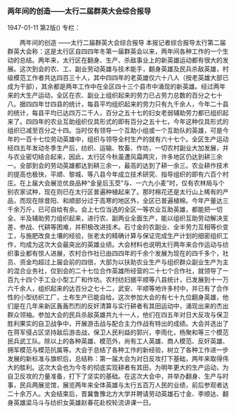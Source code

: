 ### 两年间的创造——太行二届群英大会综合报导

1947-01-11
第2版()
专栏：

　　两年间的创造
    ——太行二届群英大会综合报导
    本报记者综合报导太行第二届群英大会称：这是太行区自四四年冬第一届群英会以来，两年间各种工作的一个生动的总结。两年来，太行区在翻身、生产、杀敌事业上的新英雄运动都有很大的发展。这次到会的农、工、副业劳动英雄与技术能手，翻身英雄及民兵杀敌英雄，村级模范工作者共达四百三十人，其中四四年的老英雄仅六十八人（按老英雄大部已成为干部），其余都是两年工作中在全区四十三个县市中涌现的新英雄。经过两年来的大生产运动，全区在农、副业上组织起来的劳力已占劳力总数的百分之七十八。据四四年廿四县的统计，每县平均组织起来的劳力只有九千余人，今年二十县的统计，每县平均已达四万二千人，百分之五十七的妇女老弱辅助劳力都已组织起来了。四四年的农业互助组织仅具形式的即有百分之五十七，今年这种仅具形式的组织已减至百分之十四。当时仅有领导一个互助小组或一个互助队的英雄，可是今年的一百十七位劳动英雄中，组织与领导全村生产的就有六十七个。全区生产运动经四五年发动冬季生产后，纺织、运输、牧畜、作坊，一切农村副业大加发展，并与农业密切结合起来，因此，太行区今秋虽遭风霜两灾，许多地区仍达到耕三余一。全部到会的劳动英雄都达到耕三余一，最高的达到了耕一余三。农业耕作技术的提高也极快，平顺、黎城、等八县今年成立技术研究、指导组织的即有六百个村庄。在上届大会展览优良品种“金皇后玉茭”与、一六九小麦”时，仅有农林局与个别农家试种，现在则已在太行区普遍种植起来了。那时棉花还是太行山上稀有的产品，而现在除昔阳、和顺部分过于高寒的地区外，全区已普遍植棉。今年产量达三千余万斤，已可自给有余。会上七位当选的全区一等农业互助英雄，都能把一切全、半及辅助劳力组织起来，进行农、副两业全面生产，能以组织互助劳动解决支差、参战、代耕等困难，并积极改进技术。石寸金的农副业、全半劳力互相等价变工，与施肥改良土壤的经验，张老太的精确计算与保证完成生产计划的细密组织工作，均成为这次大会最突出的英雄业绩。大会材料也说明太行两年来合作运动与纺织事业都有惊人进展，农村合作社已由四四年的千余个发展为现在的四千多个，社员、资金均超过上届会前的四倍，大部为以扶助农业生产与组织群众副业生产为主的混合业务社，仅到会的二十七位合作英雄所经营的二十七个合作社，就领导了一百九十四个手工业小型工厂和作坊。农村纺妇据平顺等八县统计，已发展到十一万六千余人，组织起来的达百分之七十二，武安、平顺等地许多村中，并已有了合作性的小型纺织工厂，土布生产已能自给。这次参加大会的有七十九位翻身英雄，他们是在几年来新区轰轰烈烈的反奸清算与实行耕者有其田运动中，涌现出来的杰出群众领袖。参加大会的民兵杀敌英雄共九十一人，他们在四五年对日大反攻与保卫胜利果实的自卫战争中，开展游击战与配合主力作战有特出的成绩。大会并选出了在蒋军侵占区坚持敌后游击战，保卫人民利益的郭兴，李雨化，杨聚和等三个模范民兵武工队。除以上的各种英雄、模范外，尚有工人英雄、商人模范、反奸英雄、拥军模范与模范抗属等。大会于总结了各种工作的新经验，树立了各种工作进一步发展的新标准与旗帜后，总结称：第一届大会为对日反攻打下基础，两年来取得伟大的胜利。这次大会也为今冬的彻底实现耕者有其田，为明年更大的生产运动，为自卫反攻的力量准备，打下了坚实的基础。在这次大会中，并举办翻身、生产与时事，民兵两展览馆，展览两年来全体英雄与太行五百万人民的业绩，前后参观者达二十余万人。大会结束后，晋冀鲁豫北方大学并聘请劳动英雄石寸金、李顺达、翻身英雄梁马斗与纺织女英雄赵春花赴校轮流讲课一日。
